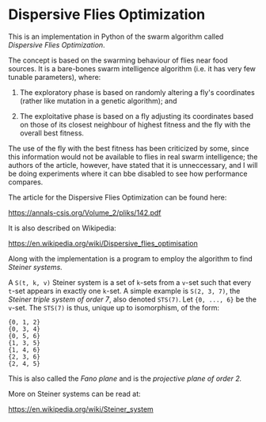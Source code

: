 # Dispersive Flies Optimization

This is an implementation in Python of the swarm algorithm called _Dispersive Flies Optimization_.

The concept is based on the swarming behaviour of flies near food sources. It is a bare-bones swarm intelligence
algorithm (i.e. it has very few tunable parameters), where:

1. The exploratory phase is based on randomly altering a fly's coordinates (rather like mutation in a genetic
algorithm); and

2. The exploitative phase is based on a fly adjusting its
coordinates based on those of its closest neighbour of highest fitness and the fly with the overall best fitness.

The use of the fly with the best fitness has been criticized by some, since this information would not be available to
flies in real swarm intelligence; the authors of the article, however, have stated that it is unneccessary, and I will
be doing experiments where it can bbe disabled to see how performance compares.

The article for the Dispersive Flies Optimization can be found here:

https://annals-csis.org/Volume_2/pliks/142.pdf

It is also described on Wikipedia:

https://en.wikipedia.org/wiki/Dispersive_flies_optimisation

Along with the implementation is a program to employ the algorithm to find _Steiner systems._

A `S(t, k, v)` Steiner system is a set of `k`-sets from a `v`-set such that every `t`-set appears in
exactly one `k`-set. A simple example is `S(2, 3, 7)`, the _Steiner triple system of order 7_, also denoted `STS(7)`.
Let `{0, ..., 6}` be the `v`-set. The `STS(7)` is thus, unique up to isomorphism, of the form:

```
{0, 1, 2}
{0, 3, 4}
{0, 5, 6}
{1, 3, 5}
{1, 4, 6}
{2, 3, 6}
{2, 4, 5}
```

This is also called the _Fano plane_ and is the _projective plane of order 2._

More on Steiner systems can be read at:

https://en.wikipedia.org/wiki/Steiner_system
